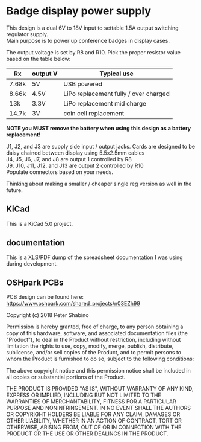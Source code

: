 # Badge display power supply
This design is a dual 6V to 18V input to settable 1.5A output switching regulator supply.   
Main purpose is to power up conference badges in display cases.   
  
The output voltage is set by R8 and R10. Pick the proper resistor value based on the table below:

|Rx|output V|Typical use|
| --- | --- | --- |
|7.68k|5V|USB powered|
|8.66k|4.5V|LiPo replacement fully / over charged|
|13k|3.3V|LiPo replacement mid charge|
|14.7k|3V|coin cell replacement|

**NOTE you MUST remove the battery when using this design as a battery replacement!**

J1, J2, and J3 are supply side input / output jacks. Cards are designed to be daisy chained between display using 5.5x2.5mm cables  
J4, J5, J6, J7, and J8 are output 1 controlled by R8  
J9, J10, J11, J12, and J13 are output 2 controlled by R10  
Populate connectors based on your needs.  

Thinking about making a smaller / cheaper single reg version as well in the future. 

## KiCad
This is a KiCad 5.0 project. 

## documentation
This is a XLS/PDF dump of the spreadsheet documentation I was using during development. 

## OSHpark PCBs
PCB design can be found here:
https://www.oshpark.com/shared_projects/n03EZh99


Copyright (c) 2018 Peter Shabino

Permission is hereby granted, free of charge, to any person obtaining a copy of this hardware, software, and associated documentation files 
(the "Product"), to deal in the Product without restriction, including without limitation the rights to use, copy, modify, merge, publish, 
distribute, sublicense, and/or sell copies of the Product, and to permit persons to whom the Product is furnished to do so, subject to the 
following conditions:

The above copyright notice and this permission notice shall be included in all copies or substantial portions of the Product.

THE PRODUCT IS PROVIDED "AS IS", WITHOUT WARRANTY OF ANY KIND, EXPRESS OR IMPLIED, INCLUDING BUT NOT LIMITED TO THE WARRANTIES OF 
MERCHANTABILITY, FITNESS FOR A PARTICULAR PURPOSE AND NONINFRINGEMENT. IN NO EVENT SHALL THE AUTHORS OR COPYRIGHT HOLDERS BE LIABLE 
FOR ANY CLAIM, DAMAGES OR OTHER LIABILITY, WHETHER IN AN ACTION OF CONTRACT, TORT OR OTHERWISE, ARISING FROM, OUT OF OR IN CONNECTION 
WITH THE PRODUCT OR THE USE OR OTHER DEALINGS IN THE PRODUCT.
